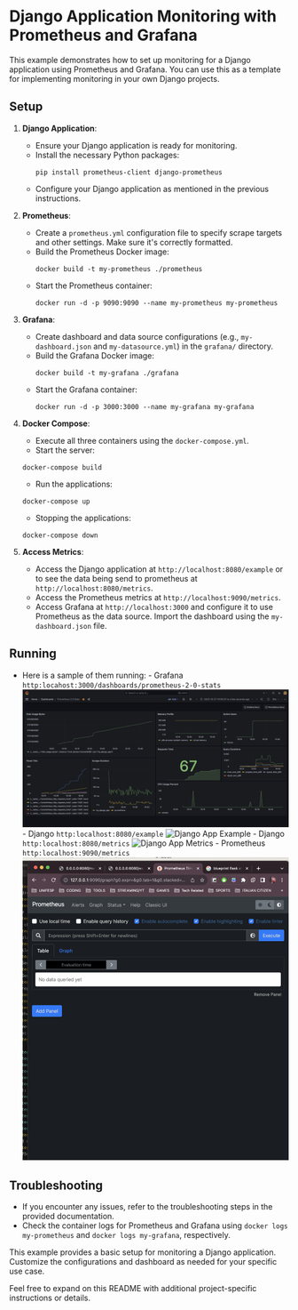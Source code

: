 # Django Application Monitoring with Prometheus and Grafana

This example demonstrates how to set up monitoring for a Django application using Prometheus and Grafana. You can use this as a template for implementing monitoring in your own Django projects.

## Setup

1. **Django Application**:
   - Ensure your Django application is ready for monitoring.
   - Install the necessary Python packages:
     ```
     pip install prometheus-client django-prometheus
     ```
   - Configure your Django application as mentioned in the previous instructions.

2. **Prometheus**:
   - Create a `prometheus.yml` configuration file to specify scrape targets and other settings. Make sure it's correctly formatted.
   - Build the Prometheus Docker image:
     ```
     docker build -t my-prometheus ./prometheus
     ```
   - Start the Prometheus container:
     ```
     docker run -d -p 9090:9090 --name my-prometheus my-prometheus
     ```

3. **Grafana**:
   - Create dashboard and data source configurations (e.g., `my-dashboard.json` and `my-datasource.yml`) in the `grafana/` directory.
   - Build the Grafana Docker image:
     ```
     docker build -t my-grafana ./grafana
     ```
   - Start the Grafana container:
     ```
     docker run -d -p 3000:3000 --name my-grafana my-grafana
     ```

4. **Docker Compose**:
    - Execute all three containers using the `docker-compose.yml`.
    - Start the server:
    ```
    docker-compose build
    ```
    - Run the applications:
    ```
    docker-compose up
    ```
    - Stopping the applications:
    ```
    docker-compose down
    ```
5. **Access Metrics**:
   - Access the Django application at `http://localhost:8080/example` or to see the data being send to prometheus at `http://localhost:8080/metrics`.
   - Access the Prometheus metrics at `http://localhost:9090/metrics`.
   - Access Grafana at `http://localhost:3000` and configure it to use Prometheus as the data source. Import the dashboard using the `my-dashboard.json` file.

## Running
   - Here is a sample of them running:
    - Grafana `http:locahost:3000/dashboards/prometheus-2-0-stats`
    ![Grafana Graphics](https://github.com/LewisDamy/django-prometheus-monitoring/blob/main/assets/Grafana%20App%20Running.png)
    - Django `http:localhost:8080/example`
    ![Django App Example](https://github.com/LewisDamy/django-prometheus-monitoring/blob/main/assets/Django%20App%20Running%20-%Example.png)
    - Django `http:localhost:8080/metrics`
    ![Django App Metrics](https://github.com/LewisDamy/django-prometheus-monitoring/blob/main/assets/Django%20App%20Running%20-%Metrics.png)
    - Prometheus `http:localhost:9090/metrics`
    ![Prometheus App Metrics](https://github.com/LewisDamy/django-prometheus-monitoring/blob/main/assets/Prometheus%20App%20Running.png)

## Troubleshooting

- If you encounter any issues, refer to the troubleshooting steps in the provided documentation.
- Check the container logs for Prometheus and Grafana using `docker logs my-prometheus` and `docker logs my-grafana`, respectively.

This example provides a basic setup for monitoring a Django application. Customize the configurations and dashboard as needed for your specific use case.

Feel free to expand on this README with additional project-specific instructions or details.
